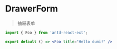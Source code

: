 # DrawerForm

> 抽屉表单

```jsx
import { Foo } from 'antd-react-ext';

export default () => <Foo title="Hello dumi!" />
```
